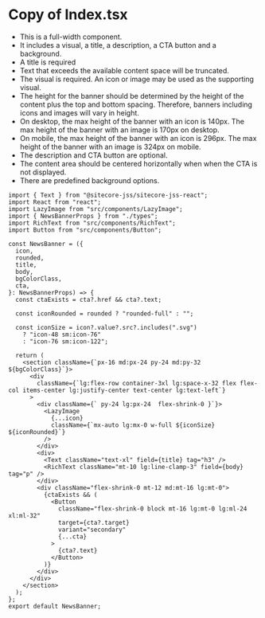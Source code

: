 # Copy of Index.tsx

- This is a full-width component.
- It includes a visual, a title, a description, a CTA button and a background.
- A title is required
- Text that exceeds the available content space will be truncated.
- The visual is required. An icon or image may be used as the supporting visual.
- The height for the banner should be determined by the height of the content plus the top and bottom spacing. Therefore, banners including icons and images will vary in height.
- On desktop, the max height of the banner with an icon is 140px. The max height of the banner with an image is 170px on desktop.
- On mobile, the max height of the banner with an icon is 296px. The max height of the banner with an image is 324px on mobile.
- The description and CTA button are optional.
- The content area should be centered horizontally when when the CTA is not displayed.
- There are predefined background options.

```tsx
import { Text } from "@sitecore-jss/sitecore-jss-react";
import React from "react";
import LazyImage from "src/components/LazyImage";
import { NewsBannerProps } from "./types";
import RichText from "src/components/RichText";
import Button from "src/components/Button";

const NewsBanner = ({
  icon,
  rounded,
  title,
  body,
  bgColorClass,
  cta,
}: NewsBannerProps) => {
  const ctaExists = cta?.href && cta?.text;

  const iconRounded = rounded ? "rounded-full" : "";

  const iconSize = icon?.value?.src?.includes(".svg")
    ? "icon-48 sm:icon-76"
    : "icon-76 sm:icon-122";

  return (
    <section className={`px-16 md:px-24 py-24 md:py-32  ${bgColorClass}`}>
      <div
        className={`lg:flex-row container-3xl lg:space-x-32 flex flex-col items-center lg:justify-center text-center lg:text-left`}
      >
        <div className={` py-24 lg:px-24  flex-shrink-0 }`}>
          <LazyImage
            {...icon}
            className={`mx-auto lg:mx-0 w-full ${iconSize} ${iconRounded}`}
          />
        </div>
        <div>
          <Text className="text-xl" field={title} tag="h3" />
          <RichText className="mt-10 lg:line-clamp-3" field={body} tag="p" />
        </div>
        <div className="flex-shrink-0 mt-12 md:mt-16 lg:mt-0">
          {ctaExists && (
            <Button
              className="flex-shrink-0 block mt-16 lg:mt-0 lg:ml-24 xl:ml-32"
              target={cta?.target}
              variant="secondary"
              {...cta}
            >
              {cta?.text}
            </Button>
          )}
        </div>
      </div>
    </section>
  );
};
export default NewsBanner;
```
